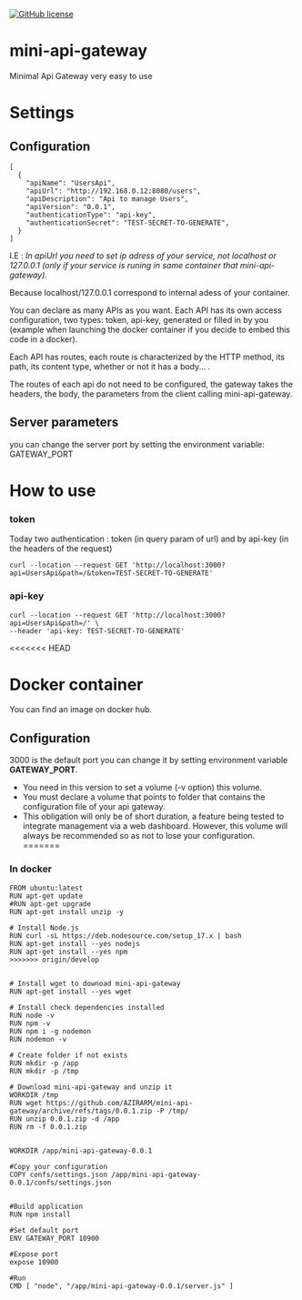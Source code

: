 [![GitHub license](https://img.shields.io/github/license/Naereen/StrapDown.js.svg)](./license.md)

# mini-api-gateway
Minimal Api Gateway very easy to use

# Settings
## Configuration
```
[
  {
    "apiName": "UsersApi",
    "apiUrl": "http://192.168.0.12:8080/users",
    "apiDescription": "Api to manage Users",
    "apiVersion": "0.0.1",
    "authenticationType": "api-key",
    "authenticationSecret": "TEST-SECRET-TO-GENERATE",
  }
]

```

I.E : <i>In apiUrl you need to set ip adress of your service, not localhost or 127.0.0.1 (only if your service is runing in same container that mini-api-gateway).</i>

Because localhost/127.0.0.1 correspond to internal adess of your container.


You can declare as many APIs as you want.
Each API has its own access configuration, two types: token, api-key, generated or filled in by you (example when launching the docker container if you decide to embed this code in a docker).

Each API has routes, each route is characterized by the HTTP method, its path, its content type, whether or not it has a body... .

The routes of each api do not need to be configured, the gateway takes the headers, the body, the parameters from the client calling mini-api-gateway.

## Server parameters
you can change the server port by setting the environment variable: GATEWAY_PORT

# How to use

### token

Today two authentication : token (in query param of url) and by api-key (in the headers of the request)

```
curl --location --request GET 'http://localhost:3000?api=UsersApi&path=/&token=TEST-SECRET-TO-GENERATE'
```

### api-key
```
curl --location --request GET 'http://localhost:3000?api=UsersApi&path=/' \
--header 'api-key: TEST-SECRET-TO-GENERATE'
```

<<<<<<< HEAD
# Docker container
You can find an image on docker hub.

## Configuration
3000 is the default port you can change it by setting environment variable <b>GATEWAY_PORT</b>.

* You need in this version to set a volume (-v option) this volume.<br>
* You must declare a volume that points to folder that contains the configuration file of your api gateway.<br>
* This obligation will only be of short duration, a feature being tested to integrate management via a web dashboard.
However, this volume will always be recommended so as not to lose your configuration.<br>
=======
### In docker
```
FROM ubuntu:latest
RUN apt-get update
#RUN apt-get upgrade
RUN apt-get install unzip -y

# Install Node.js
RUN curl -sL https://deb.nodesource.com/setup_17.x | bash
RUN apt-get install --yes nodejs
RUN apt-get install --yes npm
>>>>>>> origin/develop


# Install wget to downoad mini-api-gateway
RUN apt-get install --yes wget

# Install check dependencies installed
RUN node -v
RUN npm -v
RUN npm i -g nodemon
RUN nodemon -v

# Create folder if not exists
RUN mkdir -p /app
RUN mkdir -p /tmp

# Download mini-api-gateway and unzip it
WORKDIR /tmp
RUN wget https://github.com/AZIRARM/mini-api-gateway/archive/refs/tags/0.0.1.zip -P /tmp/
RUN unzip 0.0.1.zip -d /app
RUN rm -f 0.0.1.zip


WORKDIR /app/mini-api-gateway-0.0.1

#Copy your configuration
COPY confs/settings.json /app/mini-api-gateway-0.0.1/confs/settings.json


#Build application
RUN npm install

#Set default port
ENV GATEWAY_PORT 10900

#Expose port
expose 10900

#Run
CMD [ "node", "/app/mini-api-gateway-0.0.1/server.js" ]

```
